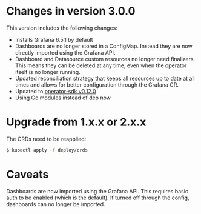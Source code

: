 # Changes in version 3.0.0

This version includes the following changes:

* Installs Grafana 6.5.1 by default
* Dashboards are no longer stored in a ConfigMap. Instead they are now directly imported using the Grafana API.
* Dashboard and Datasource custom resources no longer need finalizers. This means they can be deleted at any time, even when the operator itself is no longer running.
* Updated reconciliation strategy that keeps all resources up to date at all times and allows for better configuration through the Grafana CR.
* Updated to [operator-sdk v0.12.0](https://github.com/operator-framework/operator-sdk/releases/tag/v0.12.0)
* Using Go modules instead of dep now 

# Upgrade from 1.x.x or 2.x.x

The CRDs need to be reapplied:

```sh
$ kubectl apply -f deploy/crds
```

# Caveats

Dashboards are now imported using the Grafana API. This requires basic auth to be enabled (which is the default). If turned off through the config, dashboards can no longer be imported.